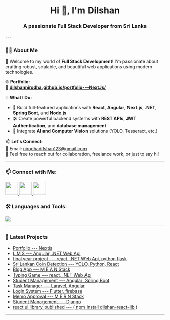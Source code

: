 <h1 align="center">Hi 👋, I'm Dilshan</h1>
<h3 align="center">A passionate Full Stack Developer from Sri Lanka</h3>
---

### 👨‍💻 About Me

🚀 Welcome to my world of **Full Stack Development**! I'm passionate about crafting robust, scalable, and beautiful web applications using modern technologies.

🌐 **Portfolio:**  
🔗 [**dilshannirodha.github.io/portfolio---NextJs/**](https://dilshannirodha.github.io/portfolio---NextJs/)

💡 **What I Do:**  
- 🔧 Build full-featured applications with **React**, **Angular**, **Next.js**, **.NET**, **Spring Boot**, and **Node.js**  
- 🛠️ Create powerful backend systems with **REST APIs**, **JWT Authentication**, and **database management**  
- 🤖 Integrate **AI and Computer Vision** solutions (YOLO, Tesseract, etc.)

📫 **Let's Connect:**  
📧 Email: [nirodhadilshan123@gmail.com](mailto:nirodhadilshan123@gmail.com)  
💬 Feel free to reach out for collaboration, freelance work, or just to say hi!

---
### 📫 Connect with Me:

<p align="left">
  <a href="https://www.linkedin.com/in/dilshan-nirodha-585a5631b" target="_blank">
    <img src="https://img.shields.io/badge/LinkedIn-blue?logo=linkedin&logoColor=white" style="height: 40px;" />
  </a>
  <a href="mailto:nirodhadilshan123@gmail.com">
    <img src="https://img.shields.io/badge/Gmail-red?logo=gmail&logoColor=white" style="height: 40px;" />
  </a>
  <a href="https://dilshannirodha.github.io/portfolio---NextJs/" target="_blank">
    <img src="https://img.shields.io/badge/Portfolio-black?logo=web&logoColor=white" style="height: 40px;" />
  </a>
</p>


### 🛠️ Languages and Tools:

<p align="left">
  <img src="https://skillicons.dev/icons?i=js,ts,angular,react,next,flutter,cs,dotnet,java,python,dart,nodejs,spring,html,css,tailwind,git,github,postman,vscode,idea,mysql,mongodb" />
</p>

---



### 🧠 Latest Projects
-  [Portfolio --- Nextjs](https://github.com/dilshannirodha/portfolio---NextJs.git)
-  [L M S --- Angular, .NET Web Api](https://github.com/dilshannirodha/lms-angular-dotnet.git)
-  [final year project --- react, .NET Web Api, python flask](https://github.com/dilshannirodha/Memory-testing-application-dotnet-react-flask.git)
-  [Sri Lankan Coin Detection --- YOLO, Python, React](https://github.com/dilshannirodha/sri-lankan-coin-detection-opencv-yolo.git)
-  [Blog App --- M E A N  Stack](https://github.com/dilshannirodha/Blog-App-MEAN-Stack.git)
-  [Typing Game --- react, .NET Web Api](https://github.com/dilshannirodha/React-Typing-App.git)
-  [Student Management --- Angular, Spring Boot](https://github.com/dilshannirodha/student-mangement-system-angular-springboot.git)
-  [Task Manager --- Laravel, Angular](https://github.com/dilshannirodha/Task-Manager-Laravel-Angular.git) 
-  [Login System --- Flutter, firebase](https://github.com/dilshannirodha/loginApp-flutter-firebase.git)
-  [Memo Approval --- M E R N  Stack](https://github.com/dilshannirodha/memo-approval-system-MERN.git)
-  [Student Management --- Django](https://github.com/dilshannirodha/django-student-management-system.git)
-  [react ui library published --- ( npm install dilshan-react-lib )](https://github.com/dilshannirodha/React-UI-Library.git)

---


